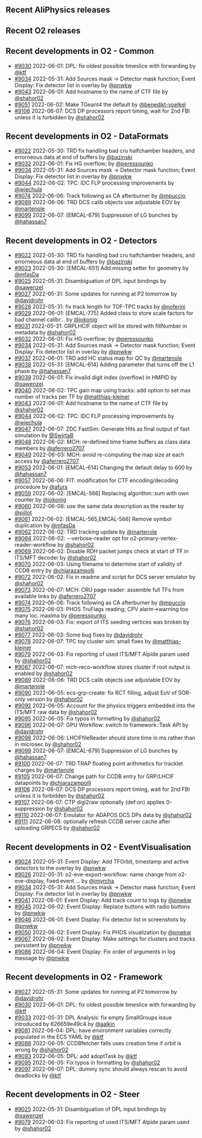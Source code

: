 ## Recent AliPhysics releases
## Recent O2 releases
## Recent developments in O2 - Common
- [\#9030](https://github.com/AliceO2Group/AliceO2/pull/9030) 2022-06-01: DPL: fix oldest possible timeslice with forwarding by [@ktf](https://github.com/ktf)
- [\#9034](https://github.com/AliceO2Group/AliceO2/pull/9034) 2022-05-31: Add Sources mask -> Detector mask function; Event Display: Fix detector list in overlay by [@pnwkw](https://github.com/pnwkw)
- [\#9043](https://github.com/AliceO2Group/AliceO2/pull/9043) 2022-06-01: Add hostname to the name of CTF file by [@shahor02](https://github.com/shahor02)
- [\#9051](https://github.com/AliceO2Group/AliceO2/pull/9051) 2022-06-02: Make TGeant4 the default by [@benedikt-voelkel](https://github.com/benedikt-voelkel)
- [\#9106](https://github.com/AliceO2Group/AliceO2/pull/9106) 2022-06-07: DCS DP processors report timing, wait for 2nd FBI unless it is forbidden by [@shahor02](https://github.com/shahor02)
## Recent developments in O2 - DataFormats
- [\#9022](https://github.com/AliceO2Group/AliceO2/pull/9022) 2022-05-30: TRD fix handling bad cru halfchamber headers, and errorneous data at end of buffers by [@bazinski](https://github.com/bazinski)
- [\#9032](https://github.com/AliceO2Group/AliceO2/pull/9032) 2022-06-01: Fix HG overflow;  by [@peressounko](https://github.com/peressounko)
- [\#9034](https://github.com/AliceO2Group/AliceO2/pull/9034) 2022-05-31: Add Sources mask -> Detector mask function; Event Display: Fix detector list in overlay by [@pnwkw](https://github.com/pnwkw)
- [\#9044](https://github.com/AliceO2Group/AliceO2/pull/9044) 2022-06-02: TPC: IDC FLP processing improvements by [@wiechula](https://github.com/wiechula)
- [\#9074](https://github.com/AliceO2Group/AliceO2/pull/9074) 2022-06-06: Track following as CA afterburner by [@mpuccio](https://github.com/mpuccio)
- [\#9089](https://github.com/AliceO2Group/AliceO2/pull/9089) 2022-06-06: TRD DCS calib objects use adjustable EOV by [@martenole](https://github.com/martenole)
- [\#9099](https://github.com/AliceO2Group/AliceO2/pull/9099) 2022-06-07: [EMCAL-679] Suppression of LG bunches by [@hahassan7](https://github.com/hahassan7)
## Recent developments in O2 - Detectors
- [\#9022](https://github.com/AliceO2Group/AliceO2/pull/9022) 2022-05-30: TRD fix handling bad cru halfchamber headers, and errorneous data at end of buffers by [@bazinski](https://github.com/bazinski)
- [\#9023](https://github.com/AliceO2Group/AliceO2/pull/9023) 2022-05-30: [EMCAL-651] Add missing setter for geometry by [@mfasDa](https://github.com/mfasDa)
- [\#9025](https://github.com/AliceO2Group/AliceO2/pull/9025) 2022-05-31: Disambiguation of DPL input bindings by [@sawenzel](https://github.com/sawenzel)
- [\#9027](https://github.com/AliceO2Group/AliceO2/pull/9027) 2022-05-31: Some updates for running at P2 tomorrow by [@davidrohr](https://github.com/davidrohr)
- [\#9028](https://github.com/AliceO2Group/AliceO2/pull/9028) 2022-05-31: fix track length for TOF-TPC tracks by [@noferini](https://github.com/noferini)
- [\#9029](https://github.com/AliceO2Group/AliceO2/pull/9029) 2022-06-01: [EMCAL-775] Added class to store scale factors for bad channel calibr… by [@jokonig](https://github.com/jokonig)
- [\#9031](https://github.com/AliceO2Group/AliceO2/pull/9031) 2022-05-31: GRPLHCIF object will be stored with fillNumber in metadata by [@shahor02](https://github.com/shahor02)
- [\#9032](https://github.com/AliceO2Group/AliceO2/pull/9032) 2022-06-01: Fix HG overflow;  by [@peressounko](https://github.com/peressounko)
- [\#9034](https://github.com/AliceO2Group/AliceO2/pull/9034) 2022-05-31: Add Sources mask -> Detector mask function; Event Display: Fix detector list in overlay by [@pnwkw](https://github.com/pnwkw)
- [\#9037](https://github.com/AliceO2Group/AliceO2/pull/9037) 2022-06-01: TRD add HC status map for QC by [@martenole](https://github.com/martenole)
- [\#9038](https://github.com/AliceO2Group/AliceO2/pull/9038) 2022-05-31: [EMCAL-614] Adding parameter that turns off the L1 phase by [@hahassan7](https://github.com/hahassan7)
- [\#9039](https://github.com/AliceO2Group/AliceO2/pull/9039) 2022-06-01: Fix invalid digit index (overflow) in HMPID by [@sawenzel](https://github.com/sawenzel)
- [\#9040](https://github.com/AliceO2Group/AliceO2/pull/9040) 2022-06-02: TPC gain map using tracks: add option to set max number of tracks per TF by [@matthias-kleiner](https://github.com/matthias-kleiner)
- [\#9043](https://github.com/AliceO2Group/AliceO2/pull/9043) 2022-06-01: Add hostname to the name of CTF file by [@shahor02](https://github.com/shahor02)
- [\#9044](https://github.com/AliceO2Group/AliceO2/pull/9044) 2022-06-02: TPC: IDC FLP processing improvements by [@wiechula](https://github.com/wiechula)
- [\#9047](https://github.com/AliceO2Group/AliceO2/pull/9047) 2022-06-07: ZDC FastSim: Generate Hits as final output of fast simulation by [@SwirtaB](https://github.com/SwirtaB)
- [\#9048](https://github.com/AliceO2Group/AliceO2/pull/9048) 2022-06-02: MCH: re-defined time frame buffers as class data members by [@aferrero2707](https://github.com/aferrero2707)
- [\#9049](https://github.com/AliceO2Group/AliceO2/pull/9049) 2022-06-03: MCH: avoid re-computing the map size at each access by [@aferrero2707](https://github.com/aferrero2707)
- [\#9053](https://github.com/AliceO2Group/AliceO2/pull/9053) 2022-06-01: [EMCAL-614] Changing the default delay to 600 by [@hahassan7](https://github.com/hahassan7)
- [\#9057](https://github.com/AliceO2Group/AliceO2/pull/9057) 2022-06-06: FIT: modification for CTF encoding/decoding procedure by [@afurs](https://github.com/afurs)
- [\#9059](https://github.com/AliceO2Group/AliceO2/pull/9059) 2022-06-02:  [EMCAL-566] Replacing algorithm::sum with own counter  by [@jokonig](https://github.com/jokonig)
- [\#9060](https://github.com/AliceO2Group/AliceO2/pull/9060) 2022-06-08: use the same data description as the reader by [@pillot](https://github.com/pillot)
- [\#9061](https://github.com/AliceO2Group/AliceO2/pull/9061) 2022-06-02: [EMCAL-565,EMCAL-566] Remove symbol duplication by [@mfasDa](https://github.com/mfasDa)
- [\#9062](https://github.com/AliceO2Group/AliceO2/pull/9062) 2022-06-02: TRD tracking update by [@martenole](https://github.com/martenole)
- [\#9064](https://github.com/AliceO2Group/AliceO2/pull/9064) 2022-06-02: --verbose-reader opt for o2-primary-vertex-reader-workflow by [@shahor02](https://github.com/shahor02)
- [\#9069](https://github.com/AliceO2Group/AliceO2/pull/9069) 2022-06-02: Disable RDH packet jumps check at start of TF in ITS/MFT decoder by [@shahor02](https://github.com/shahor02)
- [\#9070](https://github.com/AliceO2Group/AliceO2/pull/9070) 2022-06-03: Using filename to determine start of validity of CCDB entry by [@chiarazampolli](https://github.com/chiarazampolli)
- [\#9072](https://github.com/AliceO2Group/AliceO2/pull/9072) 2022-06-02: Fix in readme and script for DCS server emulator by [@shahor02](https://github.com/shahor02)
- [\#9073](https://github.com/AliceO2Group/AliceO2/pull/9073) 2022-06-07: MCH: CRU page reader: assemble full TFs from available links by [@aferrero2707](https://github.com/aferrero2707)
- [\#9074](https://github.com/AliceO2Group/AliceO2/pull/9074) 2022-06-06: Track following as CA afterburner by [@mpuccio](https://github.com/mpuccio)
- [\#9075](https://github.com/AliceO2Group/AliceO2/pull/9075) 2022-06-03: PHOS TruFlags reading; CPV alarm->warning too many loc. maxima by [@peressounko](https://github.com/peressounko)
- [\#9076](https://github.com/AliceO2Group/AliceO2/pull/9076) 2022-06-03: Fix: export of ITS seeding vertices was broken by [@shahor02](https://github.com/shahor02)
- [\#9077](https://github.com/AliceO2Group/AliceO2/pull/9077) 2022-06-03: Some bug fixes by [@davidrohr](https://github.com/davidrohr)
- [\#9078](https://github.com/AliceO2Group/AliceO2/pull/9078) 2022-06-07: TPC toy cluster sim: small fixes by [@matthias-kleiner](https://github.com/matthias-kleiner)
- [\#9079](https://github.com/AliceO2Group/AliceO2/pull/9079) 2022-06-03: Fix reporting of used ITS/MFT Alpide param used by [@shahor02](https://github.com/shahor02)
- [\#9087](https://github.com/AliceO2Group/AliceO2/pull/9087) 2022-06-07: mch-reco-workflow stores cluster if root output is enabled by [@shahor02](https://github.com/shahor02)
- [\#9089](https://github.com/AliceO2Group/AliceO2/pull/9089) 2022-06-06: TRD DCS calib objects use adjustable EOV by [@martenole](https://github.com/martenole)
- [\#9090](https://github.com/AliceO2Group/AliceO2/pull/9090) 2022-06-05: ecs-grp-create: fix RCT filling, adjust EoV of SOR-only version by [@shahor02](https://github.com/shahor02)
- [\#9092](https://github.com/AliceO2Group/AliceO2/pull/9092) 2022-06-05: Account for the physics triggers embedded into the ITS/MFT raw data by [@shahor02](https://github.com/shahor02)
- [\#9095](https://github.com/AliceO2Group/AliceO2/pull/9095) 2022-06-05: Fix typos in formatting by [@shahor02](https://github.com/shahor02)
- [\#9096](https://github.com/AliceO2Group/AliceO2/pull/9096) 2022-06-07: GPU Workflow: switch to framework::Task API by [@davidrohr](https://github.com/davidrohr)
- [\#9098](https://github.com/AliceO2Group/AliceO2/pull/9098) 2022-06-06: LHCIFfileReader should store time in ms rather than in microsec by [@shahor02](https://github.com/shahor02)
- [\#9099](https://github.com/AliceO2Group/AliceO2/pull/9099) 2022-06-07: [EMCAL-679] Suppression of LG bunches by [@hahassan7](https://github.com/hahassan7)
- [\#9100](https://github.com/AliceO2Group/AliceO2/pull/9100) 2022-06-07: TRD TRAP floating point arithmetics for tracklet charges by [@martenole](https://github.com/martenole)
- [\#9105](https://github.com/AliceO2Group/AliceO2/pull/9105) 2022-06-07: Change path for CCDB entry for GRP/LHCIF datapoints by [@chiarazampolli](https://github.com/chiarazampolli)
- [\#9106](https://github.com/AliceO2Group/AliceO2/pull/9106) 2022-06-07: DCS DP processors report timing, wait for 2nd FBI unless it is forbidden by [@shahor02](https://github.com/shahor02)
- [\#9107](https://github.com/AliceO2Group/AliceO2/pull/9107) 2022-06-07: CTP digi2raw optionally (def:on) applies 0-suppression by [@shahor02](https://github.com/shahor02)
- [\#9110](https://github.com/AliceO2Group/AliceO2/pull/9110) 2022-06-07: Emulator for ADAPOS DCS DPs data by [@shahor02](https://github.com/shahor02)
- [\#9111](https://github.com/AliceO2Group/AliceO2/pull/9111) 2022-06-08: optionally refresh CCDB server cache after uploading GRPECS by [@shahor02](https://github.com/shahor02)
## Recent developments in O2 - EventVisualisation
- [\#9024](https://github.com/AliceO2Group/AliceO2/pull/9024) 2022-05-31: Event Display: Add TFOrbit, timestamp and active detectors to the overlay by [@pnwkw](https://github.com/pnwkw)
- [\#9026](https://github.com/AliceO2Group/AliceO2/pull/9026) 2022-05-31: o2-eve-export-workflow: name change from o2-eve-display, fixed event … by [@jmyrcha](https://github.com/jmyrcha)
- [\#9034](https://github.com/AliceO2Group/AliceO2/pull/9034) 2022-05-31: Add Sources mask -> Detector mask function; Event Display: Fix detector list in overlay by [@pnwkw](https://github.com/pnwkw)
- [\#9041](https://github.com/AliceO2Group/AliceO2/pull/9041) 2022-06-01: Event Display: Add track count to logs by [@pnwkw](https://github.com/pnwkw)
- [\#9045](https://github.com/AliceO2Group/AliceO2/pull/9045) 2022-06-02: Event Display: Replace buttons with radio buttons by [@pnwkw](https://github.com/pnwkw)
- [\#9046](https://github.com/AliceO2Group/AliceO2/pull/9046) 2022-06-01: Event Display: Fix detector list in screenshots by [@pnwkw](https://github.com/pnwkw)
- [\#9050](https://github.com/AliceO2Group/AliceO2/pull/9050) 2022-06-02: Event Display: Fix PHOS visualization by [@pnwkw](https://github.com/pnwkw)
- [\#9067](https://github.com/AliceO2Group/AliceO2/pull/9067) 2022-06-02: Event Display: Make settings for clusters and tracks persistent by [@pnwkw](https://github.com/pnwkw)
- [\#9086](https://github.com/AliceO2Group/AliceO2/pull/9086) 2022-06-04: Event Display: Fix order of arguments in log message by [@pnwkw](https://github.com/pnwkw)
## Recent developments in O2 - Framework
- [\#9027](https://github.com/AliceO2Group/AliceO2/pull/9027) 2022-05-31: Some updates for running at P2 tomorrow by [@davidrohr](https://github.com/davidrohr)
- [\#9030](https://github.com/AliceO2Group/AliceO2/pull/9030) 2022-06-01: DPL: fix oldest possible timeslice with forwarding by [@ktf](https://github.com/ktf)
- [\#9033](https://github.com/AliceO2Group/AliceO2/pull/9033) 2022-05-31: DPL Analysis: fix empty SmallGroups issue introduced by 626659e49c4 by [@aalkin](https://github.com/aalkin)
- [\#9081](https://github.com/AliceO2Group/AliceO2/pull/9081) 2022-06-04: DPL: have environment variables correctly populated in the ECS YAML by [@ktf](https://github.com/ktf)
- [\#9088](https://github.com/AliceO2Group/AliceO2/pull/9088) 2022-06-05: CCDBfetcher falls uses creation time if orbit is wrong by [@shahor02](https://github.com/shahor02)
- [\#9093](https://github.com/AliceO2Group/AliceO2/pull/9093) 2022-06-05: DPL: add adoptTask by [@ktf](https://github.com/ktf)
- [\#9095](https://github.com/AliceO2Group/AliceO2/pull/9095) 2022-06-05: Fix typos in formatting by [@shahor02](https://github.com/shahor02)
- [\#9097](https://github.com/AliceO2Group/AliceO2/pull/9097) 2022-06-07: DPL: dummy sync should always rescan to avoid deadlocks by [@ktf](https://github.com/ktf)
## Recent developments in O2 - Steer
- [\#9025](https://github.com/AliceO2Group/AliceO2/pull/9025) 2022-05-31: Disambiguation of DPL input bindings by [@sawenzel](https://github.com/sawenzel)
- [\#9079](https://github.com/AliceO2Group/AliceO2/pull/9079) 2022-06-03: Fix reporting of used ITS/MFT Alpide param used by [@shahor02](https://github.com/shahor02)
